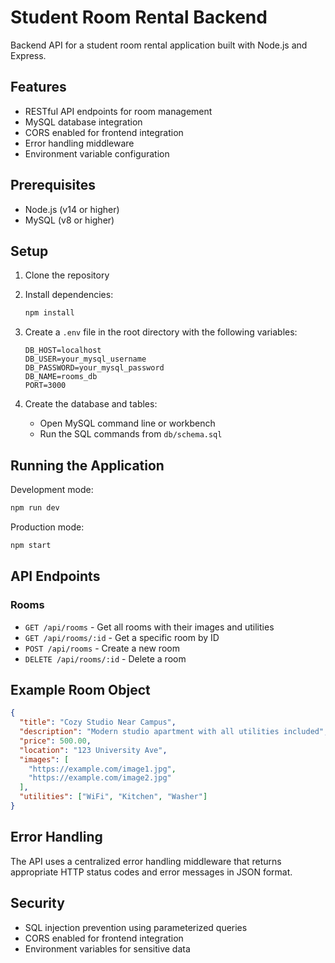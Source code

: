 # Student Room Rental Backend

Backend API for a student room rental application built with Node.js and Express.

## Features

- RESTful API endpoints for room management
- MySQL database integration
- CORS enabled for frontend integration
- Error handling middleware
- Environment variable configuration

## Prerequisites

- Node.js (v14 or higher)
- MySQL (v8 or higher)

## Setup

1. Clone the repository
2. Install dependencies:
   ```bash
   npm install
   ```

3. Create a `.env` file in the root directory with the following variables:
   ```
   DB_HOST=localhost
   DB_USER=your_mysql_username
   DB_PASSWORD=your_mysql_password
   DB_NAME=rooms_db
   PORT=3000
   ```

4. Create the database and tables:
   - Open MySQL command line or workbench
   - Run the SQL commands from `db/schema.sql`

## Running the Application

Development mode:
```bash
npm run dev
```

Production mode:
```bash
npm start
```

## API Endpoints

### Rooms

- `GET /api/rooms` - Get all rooms with their images and utilities
- `GET /api/rooms/:id` - Get a specific room by ID
- `POST /api/rooms` - Create a new room
- `DELETE /api/rooms/:id` - Delete a room

## Example Room Object

```json
{
  "title": "Cozy Studio Near Campus",
  "description": "Modern studio apartment with all utilities included",
  "price": 500.00,
  "location": "123 University Ave",
  "images": [
    "https://example.com/image1.jpg",
    "https://example.com/image2.jpg"
  ],
  "utilities": ["WiFi", "Kitchen", "Washer"]
}
```

## Error Handling

The API uses a centralized error handling middleware that returns appropriate HTTP status codes and error messages in JSON format.

## Security

- SQL injection prevention using parameterized queries
- CORS enabled for frontend integration
- Environment variables for sensitive data 